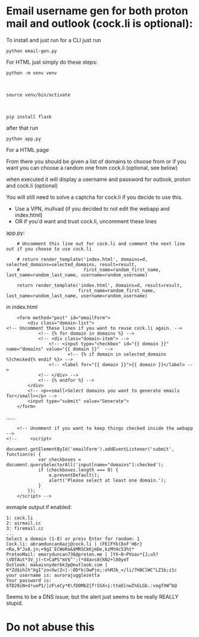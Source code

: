 # Email username gen for both proton mail and outlook (cock.li is optional):

To install and just run for a CLI just run

    python email-gen.py 
    

For HTML just simply do these steps:

    python -m venv venv

</br>

    source venv/bin/activate

</br>

    pip install flask

after that run

    python app.py

For a HTML page


From there you should be given a list of domains to choose from or if you want you can choose a random one from cock.li (optional, see below)

when executed it will display a username and password for outlook, proton and cock.li (optional)

You will still need to solve a captcha for cock.li if you decide to use this.

* Use a VPN, mullvad (if you decided to not edit the webapp and index.html)
* OR if you'd want and trust cock.li, uncomment these lines

app.py:

        # Uncomment this line out for cock.li and comment the next line out if you choose to use cock.li
    
        # return render_template('index.html', domains=d, selected_domains=selected_domains, result=result,
        #                        first_name=random_first_name, last_name=random_last_name, username=random_username)
    
        return render_template('index.html', domains=d, result=result,
                               first_name=random_first_name, last_name=random_last_name, username=random_username)

in index.html

        <form method="post" id="emailForm">
            <div class="domain-list">
    <!-- Uncomment these lines if you want to reuse cock.li again. -->
                <!-- {% for domain in domains %} -->
                <!-- <div class="domain-item"> -->
                    <!-- <input type="checkbox" id="{{ domain }}" name="domains" value="{{ domain }}"  -->
                           <!-- {% if domain in selected_domains %}checked{% endif %}> -->
                    <!-- <label for="{{ domain }}">{{ domain }}</label> -->
                <!-- </div> -->
                <!-- {% endfor %} -->
            </div>
            <!-- <p><small>Select domains you want to generate emails for</small></p> -->
            <input type="submit" value="Generate">
        </form>

......
    
        <!-- Unomment if you want to keep things checked inside the webapp -->
    <!--     <script>
            document.getElementById('emailForm').addEventListener('submit', function(e) {
                var checkboxes = document.querySelectorAll('input[name="domains"]:checked');
                if (checkboxes.length === 0) {
                    e.preventDefault();
                    alert('Please select at least one domain.');
                }
            });
        </script> -->

exmaple output if enabled:
    
    1: cock.li
    2: airmail.cc
    3: firemail.cc
    ...
    Select a domain (1-8) or press Enter for random: 1
    Cock.li: abramduncan6azj@cock.li | (FE[FYb(8xF'H6r}<Ra,9"Jx8.jn;+9gI`ECWoRo&$MRSCkKjmDe,kzMtHc53%t*
    ProtonMail: emoryduncan736@proton.me | ]YX~0~PVoav*{J;u5?\VDTAut*3V_j(~t>CaPS"mV$^';(*d4avs8{kN2+l80yeT
    Outlook: makaisnyderbk3p@outlook.com | K*Zd$ih[h"XgI"zo<Xw(Z<]-:OD*k|OwPje;:o%MJb_</li/7H0ClWC^LZ1b;z1c
    your username is: aurorajugglezetta
    Your password is: 6TD20iN+d!ueP1/|zF\eCy*K\fDOMbZ{f!SSX<i:tteD[nwI%GLGb.:vegfXW^b@


Seems to be a DNS issue; but the alert just seems to be really REALLY stupid.


# Do not abuse this
